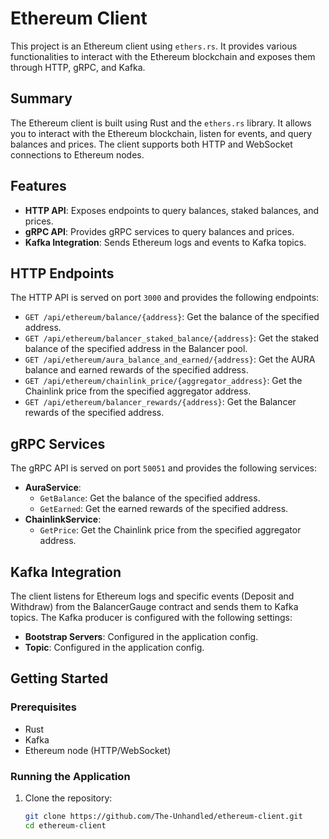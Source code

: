# Ethereum Client

This project is an Ethereum client using `ethers.rs`. 
It provides various functionalities to interact with the Ethereum blockchain and exposes them through HTTP, gRPC, and Kafka.

## Summary

The Ethereum client is built using Rust and the `ethers.rs` library. 
It allows you to interact with the Ethereum blockchain, listen for events, and query balances and prices. 
The client supports both HTTP and WebSocket connections to Ethereum nodes.

## Features

- **HTTP API**: Exposes endpoints to query balances, staked balances, and prices.
- **gRPC API**: Provides gRPC services to query balances and prices.
- **Kafka Integration**: Sends Ethereum logs and events to Kafka topics.

## HTTP Endpoints

The HTTP API is served on port `3000` and provides the following endpoints:

- `GET /api/ethereum/balance/{address}`: Get the balance of the specified address.
- `GET /api/ethereum/balancer_staked_balance/{address}`: Get the staked balance of the specified address in the Balancer pool.
- `GET /api/ethereum/aura_balance_and_earned/{address}`: Get the AURA balance and earned rewards of the specified address.
- `GET /api/ethereum/chainlink_price/{aggregator_address}`: Get the Chainlink price from the specified aggregator address.
- `GET /api/ethereum/balancer_rewards/{address}`: Get the Balancer rewards of the specified address.

## gRPC Services

The gRPC API is served on port `50051` and provides the following services:

- **AuraService**:
    - `GetBalance`: Get the balance of the specified address.
    - `GetEarned`: Get the earned rewards of the specified address.
- **ChainlinkService**:
    - `GetPrice`: Get the Chainlink price from the specified aggregator address.

## Kafka Integration

The client listens for Ethereum logs and specific events (Deposit and Withdraw) from the BalancerGauge contract and sends them to Kafka topics. The Kafka producer is configured with the following settings:

- **Bootstrap Servers**: Configured in the application config.
- **Topic**: Configured in the application config.

## Getting Started

### Prerequisites

- Rust
- Kafka
- Ethereum node (HTTP/WebSocket)

### Running the Application

1. Clone the repository:
   ```sh
   git clone https://github.com/The-Unhandled/ethereum-client.git
   cd ethereum-client
